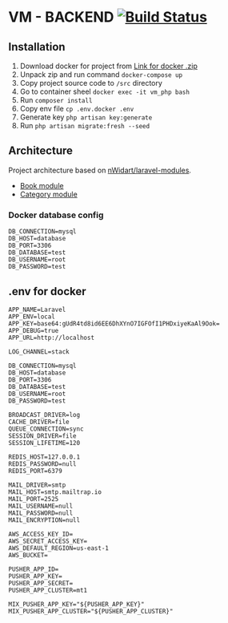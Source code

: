 # VM - BACKEND [![Build Status](https://travis-ci.com/gorapiotr/wm-backend.svg?branch=main)](https://travis-ci.com/gorapiotr/wm-backend)

## Installation
1. Download docker for project from [Link for docker .zip](https://github.com/gorapiotr/vs/tree/master/docker/docker.zip)
2. Unpack zip and run command `docker-compose up`
3. Copy project source code to `/src` directory
3. Go to container sheel `docker exec -it vm_php bash`
4. Run `composer install` 
5. Copy env file `cp .env.docker .env`
6. Generate key `php artisan key:generate`
7. Run `php artisan migrate:fresh --seed`

## Architecture

Project architecture based on [nWidart/laravel-modules](`https://github.com/nWidart/laravel-modules`).

* [Book module](`https://github.com/gorapiotr/vm-backend/tree/main/Modules/Book`)
* [Category module](`https://github.com/gorapiotr/vm-backend/tree/main/Modules/Category`)

### Docker database config
````
DB_CONNECTION=mysql
DB_HOST=database
DB_PORT=3306
DB_DATABASE=test
DB_USERNAME=root
DB_PASSWORD=test
````

## .env for docker

```
APP_NAME=Laravel
APP_ENV=local
APP_KEY=base64:gUdR4td8id6EE6DhXYnO7IGFOfI1PHDxiyeKaAl9Ook=
APP_DEBUG=true
APP_URL=http://localhost

LOG_CHANNEL=stack

DB_CONNECTION=mysql
DB_HOST=database
DB_PORT=3306
DB_DATABASE=test
DB_USERNAME=root
DB_PASSWORD=test

BROADCAST_DRIVER=log
CACHE_DRIVER=file
QUEUE_CONNECTION=sync
SESSION_DRIVER=file
SESSION_LIFETIME=120

REDIS_HOST=127.0.0.1
REDIS_PASSWORD=null
REDIS_PORT=6379

MAIL_DRIVER=smtp
MAIL_HOST=smtp.mailtrap.io
MAIL_PORT=2525
MAIL_USERNAME=null
MAIL_PASSWORD=null
MAIL_ENCRYPTION=null

AWS_ACCESS_KEY_ID=
AWS_SECRET_ACCESS_KEY=
AWS_DEFAULT_REGION=us-east-1
AWS_BUCKET=

PUSHER_APP_ID=
PUSHER_APP_KEY=
PUSHER_APP_SECRET=
PUSHER_APP_CLUSTER=mt1

MIX_PUSHER_APP_KEY="${PUSHER_APP_KEY}"
MIX_PUSHER_APP_CLUSTER="${PUSHER_APP_CLUSTER}"
```
